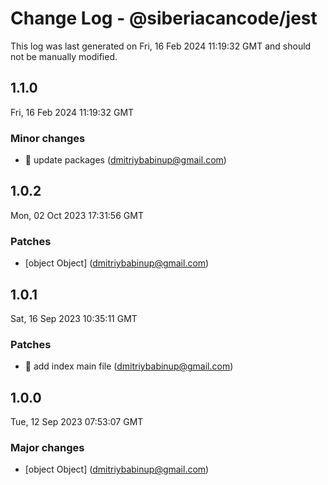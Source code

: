 # Change Log - @siberiacancode/jest

This log was last generated on Fri, 16 Feb 2024 11:19:32 GMT and should not be manually modified.

<!-- Start content -->

## 1.1.0

Fri, 16 Feb 2024 11:19:32 GMT

### Minor changes

- 🧊 update packages (dmitriybabinup@gmail.com)

## 1.0.2

Mon, 02 Oct 2023 17:31:56 GMT

### Patches

- [object Object] (dmitriybabinup@gmail.com)

## 1.0.1

Sat, 16 Sep 2023 10:35:11 GMT

### Patches

- 🎉 add index main file (dmitriybabinup@gmail.com)

## 1.0.0

Tue, 12 Sep 2023 07:53:07 GMT

### Major changes

- [object Object] (dmitriybabinup@gmail.com)
